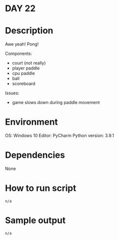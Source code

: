 
# DAY 22

# Description
Awe yeah! Pong!

Components:
- court (not really)
- player paddle
- cpu paddle
- ball
- scoreboard

Issues:
- game slows down during paddle movement

# Environment
OS: Windows 10
Editor: PyCharm
Python version: 3.9.1

# Dependencies
None

# How to run script
```
n/a
```

# Sample output
```
n/a
```
